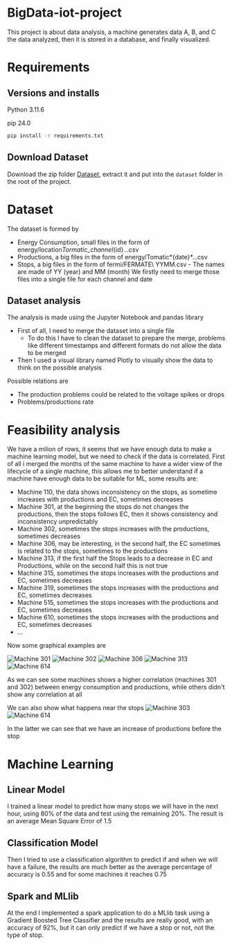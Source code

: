 # BigData-iot-project

This project is about data analysis, a machine generates data A, B, and C the data analyzed, then it is stored in a database, and finally visualized.

# Requirements
## Versions and installs
Python 3.11.6

pip 24.0

```bash
pip install -r requirements.txt
```

## Download Dataset
Download the zip folder [Dataset](https://unicamit-my.sharepoint.com/:u:/g/personal/dtmassimo_callisto_unicam_it/Ea_sngfV6UtGmQmpqW_IzLMBmHu72S3buS-znskjszUimw?e=dNORZx), extract it and put into the `dataset` folder in the root of the project.

# Dataset

The dataset is formed by

- Energy Consumption, small files in the form of energy/location*Tormatic_channel*{id}...csv
- Productions, a big files in the form of energy/Tomatic*{date}*...csv
- Stops, a big files in the form of fermi/FERMATE\ YYMM.csv - The names are made of YY (year) and MM (month)
  We firstly need to merge those files into a single file for each channel and date

## Dataset analysis

The analysis is made using the Jupyter Notebook and pandas library
- First of all, I need to merge the dataset into a single file
  - To do this I have to clean the dataset to prepare the merge, problems like different timestamps and different formats do not allow the data to be merged
- Then I used a visual library named Plotly to visually show the data to think on the possible analysis

Possible relations are
- The production problems could be related to the voltage spikes or drops
- Problems/productions rate

# Feasibility analysis
We have a milion of rows, it seems that we have enough data to make a machine learning model, but we need to check if the data is correlated.
First of all i merged the months of the same machine to have a wider view of the lifecycle of a single machine, this allows me to better understand if a machine have enough data to be suitable for ML, some results are:
- Machine 110, the data shows inconsistency on the stops, as sometime increases with productions and EC, sometimes decreases
- Machine 301, at the beginning the stops do not changes the productions, then the stops follows EC, then it shows consistency and inconsistency unpredictably
- Machine 302, sometimes the stops increases with the productions, sometimes decreases
- Machine 306, may be interesting, in the second half, the EC sometimes is related to the stops, sometimes to the productions
- Machine 313, if the first half the Stops leads to a decrease in EC and Productions, while on the second half this is not true 
- Machine 315, sometimes the stops increases with the productions and EC, sometimes decreases
- Machine 319, sometimes the stops increases with the productions and EC, sometimes decreases
- Machine 515, sometimes the stops increases with the productions and EC, sometimes decreases
- Machine 610, sometimes the stops increases with the productions and EC, sometimes decreases
- ...

Now some graphical examples are

![Machine 301](img/plot301.png)
![Machine 302](img/plot302.png)
![Machine 306](img/plot306.png)
![Machine 313](img/plot313.png)
![Machine 614](img/plot614.png)

As we can see some machines shows a higher correlation (machines 301 and 302) between energy consumption and productions, while others didn't show any correlation at all

We can also show what happens near the stops
![Machine 303](img/timeplot303_small.png)
![Machine 614](img/timeplot614_small.png)

In the latter we can see that we have an increase of productions before the stop

# Machine Learning

## Linear Model
I trained a linear model to predict how many stops we will have in the next hour, using 80% of the data and test using the remaining 20%. The result is an average Mean Square Error of 1.5

## Classification Model
Then I tried to use a classification algorithm to predict if and when we will have a failure, the results are much better as the average percentage of accuracy is 0.55 and for some machines it reaches 0.75

## Spark and MLlib
At the end I implemented a spark application to do a MLlib task using a Gradient Boosted Tree Classifier and the results are really good, with an accuracy of 92%, but it can only predict if we have a stop or not, not the type of stop.
